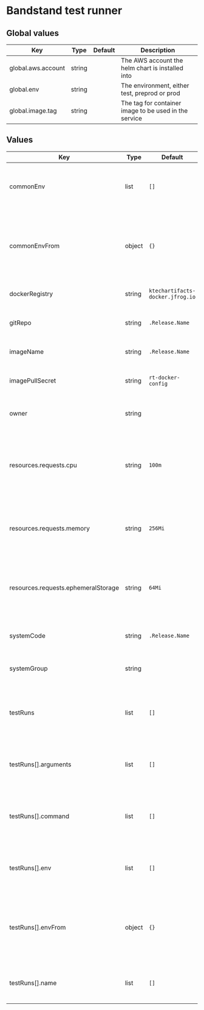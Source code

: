 # Bandstand test runner

## Global values

| Key                | Type   | Default | Description                                           |
|--------------------|--------|---------|-------------------------------------------------------|
| global.aws.account | string |         | The AWS account the helm chart is installed into      |
| global.env         | string |         | The environment, either test, preprod or prod         |
| global.image.tag   | string |         | The tag for container image to be used in the service |

## Values

| Key                                 | Type   | Default                          | Description                                                                                                                                                                                                                                                                                         |
|-------------------------------------|--------|----------------------------------|-----------------------------------------------------------------------------------------------------------------------------------------------------------------------------------------------------------------------------------------------------------------------------------------------------|
| commonEnv                           | list   | `[]`                             | List of [environment variables](https://kubernetes.io/docs/reference/kubernetes-api/workload-resources/pod-v1/#environment-variables) to be applied to all test containers                                                                                                                          |
| commonEnvFrom                       | object | `{}`                             | References to ConfigMaps / Secrets which will be mapped to environment variables. For more details see [here](https://kubernetes.io/docs/tasks/configure-pod-container/configure-pod-configmap/#configure-all-key-value-pairs-in-a-configmap-as-container-environment-variables)                    |
| dockerRegistry                      | string | `ktechartifacts-docker.jfrog.io` | Docker registry to pull images from                                                                                                                                                                                                                                                                 |
| gitRepo                             | string | `.Release.Name`                  | The name of the repository for the service                                                                                                                                                                                                                                                          |
| imageName                           | string | `.Release.Name`                  | Name of the docker image to run                                                                                                                                                                                                                                                                     |
| imagePullSecret                     | string | `rt-docker-config`               | Docker registry secret for pulling image                                                                                                                                                                                                                                                            |
| owner                               | string |                                  | The GitHub team that owns the service                                                                                                                                                                                                                                                               |
| resources.requests.cpu              | string | `100m`                           | [Requests](https://kubernetes.io/docs/concepts/configuration/manage-resources-containers/#requests-and-limits) for container CPU resources measured in cpu units, one core is 1000m, see [here](https://kubernetes.io/docs/concepts/configuration/manage-resources-containers/#meaning-of-cpu)      |
| resources.requests.memory           | string | `256Mi`                          | Container memory [Requests and Limit](https://kubernetes.io/docs/concepts/configuration/manage-resources-containers/#requests-and-limits)see [here](https://kubernetes.io/docs/concepts/configuration/manage-resources-containers/#meaning-of-memory) (both set to the same value)                  |
| resources.requests.ephemeralStorage | string | `64Mi`                           | Container ephemeral storage [Requests and Limit](https://kubernetes.io/docs/concepts/configuration/manage-resources-containers/#requests-and-limits)see [here](https://kubernetes.io/docs/concepts/configuration/manage-resources-containers/#local-ephemeral-storage) (both set to the same value) |
| systemCode                          | string | `.Release.Name`                  | The systemCode for the service                                                                                                                                                                                                                                                                      |
| systemGroup                         | string |                                  | The systemGroup for the service                                                                                                                                                                                                                                                                     |
| testRuns                            | list   | `[]`                             | A list of test runs to execute - each run equates ot a container pod environment                                                                                                                                                                                                                    |
| testRuns[].arguments                | list   | `[]`                             | Override the container (Helm) arguments (This is the docker CMD)                                                                                                                                                                                                                                    |
| testRuns[].command                  | list   | `[]`                             | Override the container (Helm) command (this is the docker ENTRYPOINT)                                                                                                                                                                                                                               |
| testRuns[].env                      | list   | `[]`                             | A list of additional [environment variables](https://kubernetes.io/docs/reference/kubernetes-api/workload-resources/pod-v1/#environment-variables) to be applied for this test run                                                                                                                  |
| testRuns[].envFrom                  | object | `{}`                             | Additional references to ConfigMaps / Secrets which will be mapped to environment variables for this test run                                                                                                                                                                                       |
| testRuns[].name                     | list   | `[]`                             | A name for the test run - added as a suffix to the pod name                                                                                                                                                                                                                                         |
